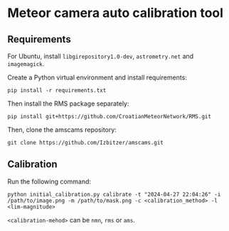 # Meteor camera auto calibration tool

## Requirements

For Ubuntu, install `libgirepository1.0-dev`, `astrometry.net` and `imagemagick`.

Create a Python virtual environment and install requirements:
```
pip install -r requirements.txt
```

Then install the RMS package separately:
```
pip install git+https://github.com/CroatianMeteorNetwork/RMS.git
```

Then, clone the amscams repository:

```
git clone https://github.com/Izbitzer/amscams.git
```

## Calibration

Run the following command:

```
python initial_calibration.py calibrate -t "2024-04-27 22:04:26" -i /path/to/image.png -m /path/to/mask.png -c <calibration_method> -l <lim-magnitude>
```

`<calibration-mehod>` can be `nmn`, `rms` or `ams`.
